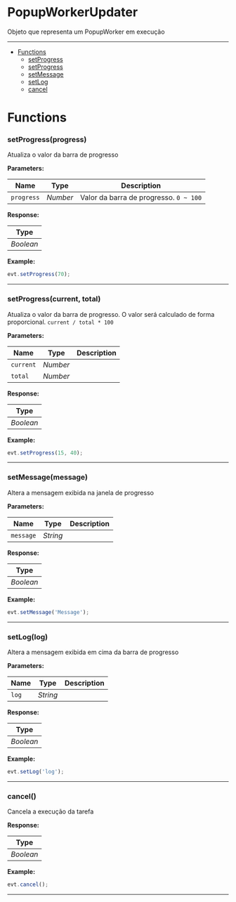 # PopupWorkerUpdater
Objeto que representa um PopupWorker em execução

---

- [Functions](#functions)
  - [setProgress](#setprogressprogress)
  - [setProgress](#setprogresscurrent-total)
  - [setMessage](#setmessagemessage)
  - [setLog](#setloglog)
  - [cancel](#cancel)


# Functions 
### setProgress(progress)
Atualiza o valor da barra de progresso

**Parameters:**

| Name | Type  | Description |
| ---- | :---: | ------------|
| `progress` | _Number_ | Valor da barra de progresso. `0 ~ 100` |


**Response:**

| Type  |
| :---: |
| _Boolean_ | 


**Example:**

```javascript
evt.setProgress(70);
```

---


### setProgress(current, total)
Atualiza o valor da barra de progresso. O valor será calculado de forma proporcional. `current / total * 100`

**Parameters:**

| Name | Type  | Description |
| ---- | :---: | ------------|
| `current` | _Number_ |  |
| `total` | _Number_ |  |


**Response:**

| Type  |
| :---: |
| _Boolean_ | 


**Example:**

```javascript
evt.setProgress(15, 40);
```

---


### setMessage(message)
Altera a mensagem exibida na janela de progresso

**Parameters:**

| Name | Type  | Description |
| ---- | :---: | ------------|
| `message` | _String_ |  |


**Response:**

| Type  |
| :---: |
| _Boolean_ | 


**Example:**

```javascript
evt.setMessage('Message');
```

---


### setLog(log)
Altera a mensagem exibida em cima da barra de progresso

**Parameters:**

| Name | Type  | Description |
| ---- | :---: | ------------|
| `log` | _String_ |  |


**Response:**

| Type  |
| :---: |
| _Boolean_ | 


**Example:**

```javascript
evt.setLog('log');
```

---


### cancel()
Cancela a execução da tarefa



**Response:**

| Type  |
| :---: |
| _Boolean_ | 


**Example:**

```javascript
evt.cancel();
```

---
